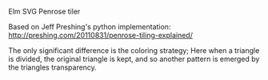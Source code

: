 Elm SVG Penrose tiler

Based on Jeff Preshing's python implementation: 
http://preshing.com/20110831/penrose-tiling-explained/

The only significant difference is the coloring strategy; Here when a triangle 
is divided, the original triangle is kept, and so another pattern is emerged 
by the triangles transparency.
